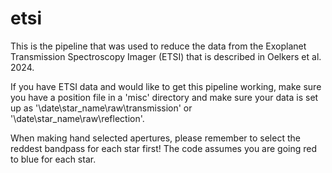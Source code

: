 # etsi
This is the pipeline that was used to reduce the data from the Exoplanet Transmission Spectroscopy Imager (ETSI) that is
described in Oelkers et al. 2024. 

If you have ETSI data and would like to get this pipeline working, make sure you have a position file in a 'misc' 
directory and make sure your data is set up as '\date\star_name\raw\transmission\' or '\date\star_name\raw\reflection\'.

When making hand selected apertures, please remember to select the reddest bandpass for each star first! The code assumes
you are going red to blue for each star.
